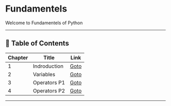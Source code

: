 # Fundamentels

Welcome to Fundamentels of Python

---

## 📅 Table of Contents

| Chapter | Title                   | Link                                      |
|---------|-------------------------|-------------------------------------------|
| 1       | Indroduction            | [Goto](C01_Indroduction/README.md)        |
| 2       | Variables               | [Goto](C02_Variables/README.md)           |
| 3       | Operators P1            | [Goto](C03_Operators_Part_1/README.md)    |
| 4       | Operators P2            | [Goto](C04_Operators_Part_1/README.md)    |





---

